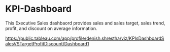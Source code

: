 # KPI-Dashboard

This Executive Sales dashbaord provides sales and sales target, sales trend, profit, and discount on average information. 

https://public.tableau.com/app/profile/denish.shrestha/viz/KPIsDashboardSalesVSTargetProfitDiscount/Dashboard1

